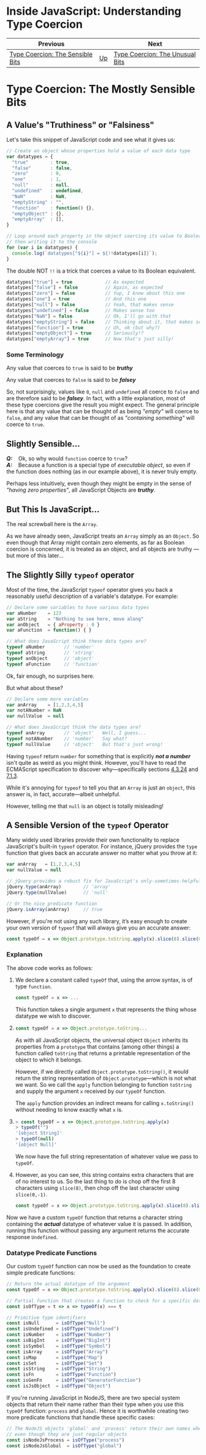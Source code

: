 # Inside JavaScript: Understanding Type Coercion

| Previous | | Next |
|---|---|---|
| [Type Coercion: The Sensible Bits](../2/) | [Up](/chriswhealy/understanding-javascript-type-coercion) | [Type Coercion: The Unusual Bits](../4/)


# Type Coercion: The Mostly Sensible Bits

## A Value's "Truthiness" or "Falsiness"

Let's take this snippet of JavaScript code and see what it gives us:

```javascript
// Create an object whose properties hold a value of each data type
var datatypes = {
  "true"        : true,
  "false"       : false,
  "zero"        : 0,
  "one"         : 1,
  "null"        : null,
  "undefined"   : undefined,
  "NaN"         : NaN,
  "emptyString" : "",
  "function"    : function() {},
  "emptyObject" : {},
  "emptyArray"  : [],
}

// Loop around each property in the object coercing its value to Boolean,
// then writing it to the console
for (var i in datatypes) {
  console.log(`datatypes["${i}"] = ${!!datatypes[i]}`);
}
```

The double NOT `!!` is a trick that coerces a value to its Boolean equivalent.

```javascript
datatypes["true"] = true            // As expected
datatypes["false"] = false          // Again, as expected
datatypes["zero"] = false           // Yup, I know about this one
datatypes["one"] = true             // And this one
datatypes["null"] = false           // Yeah, that makes sense
datatypes["undefined"] = false      // Makes sense too
datatypes["NaN"] = false            // Ok, I'll go with that
datatypes["emptyString"] = false    // Thinking about it, that makes sense too
datatypes["function"] = true        // Uh, ok (but why?)
datatypes["emptyObject"] = true     // Seriously!?
datatypes["emptyArray"] = true      // Now that's just silly!
```
### Some Terminology

Any value that coerces to `true` is said to be ***truthy***

Any value that coerces to `false` is said to be ***falsey***

So, not surprisingly, values like `0`, `null` and `undefined` all coerce to `false` and are therefore said to be ***falsey***.  In fact, with a little explanation, most of these type coercions give the result you might expect.  The general principle here is that any value that can be thought of as being *"empty"* will coerce to `false`, and any value that can be thought of as *"containing something"* will coerce to `true`.

## Slightly Sensible&hellip;

***Q:***&nbsp;&nbsp;&nbsp; Ok, so why would `function` coerce to `true`?<br>
***A:***&nbsp;&nbsp;&nbsp; Because a function is a special type of *executable object*, so even if the function does nothing (as in our example above), it is never truly empty.

Perhaps less intuitively, even though they might be empty in the sense of *"having zero properties"*, all JavaScript Objects are ***truthy***.

## But This Is JavaScript...

The real screwball here is the `Array`.

As we have already seen, JavaScript treats an `Array` simply as an `Object`.
So even though that Array might contain zero elements, as far as Boolean coercion is concerned, it is treated as an object, and all objects are truthy &mdash; but more of this later...

## The Slightly Silly `typeof` operator

Most of the time, the JavaScript `typeof` operator gives you back a reasonably useful description of a variable's datatype.
For example:

```javascript
// Declare some variables to have various data types
var aNumber    = 123
var aString    = "Nothing to see here, move along"
var anObject   = { aProperty : 0 }
var aFunction  = function() { }

// What does JavaScript think these data types are?
typeof aNumber       // 'number'
typeof aString       // 'string'
typeof anObject      // 'object'
typeof aFunction     // 'function'
```

Ok, fair enough, no surprises here.

But what about these?

```javascript
// Declare some more variables
var anArray    = [1,2,3,4,5]
var notANumber = NaN
var nullValue  = null

// What does JavaScript think the data types are?
typeof anArray       // 'object'   Well, I guess...
typeof notANumber    // 'number'   Say what?
typeof nullValue     // 'object'   But that's just wrong!
```

Having `typeof` return `number` for something that is explicitly ***not a number*** isn't quite as weird as you might think.
However, you'll have to read the ECMAScript specification to discover why&mdash;specifically sections [4.3.24](https://www.ecma-international.org/ecma-262/6.0/#sec-terms-and-definitions-nan) and [7.1.3](https://www.ecma-international.org/ecma-262/6.0/#sec-tonumber).

While it's annoying for `typeof` to tell you that an `Array` is just an `object`, this answer is, in fact, accurate&mdash;albeit unhelpful.

However, telling me that `null` is an object is totally misleading!

## A Sensible Version of the `typeof` Operator

Many widely used libraries provide their own functionality to replace JavaScript's built-in `typeof` operator.
For instance, jQuery provides the `type` function that gives back an accurate answer no matter what you throw at it:

```javascript
var anArray   = [1,2,3,4,5]
var nullValue = null

// jQuery provides a robust fix for JavaScript's only-sometimes-helpful typeof operator
jQuery.type(anArray)        // 'array'
jQuery.type(nullValue)      // 'null'

// Or the nice predicate function
jQuery.isArray(anArray)     // true
```

However, if you're not using any such library, it’s easy enough to create your own version of `typeof` that will always give you an accurate answer:

```javascript
const typeOf = x => Object.prototype.toString.apply(x).slice(8).slice(0, -1)
```

### Explanation

The above code works as follows:

1. We declare a constant called `typeOf` that, using the arrow syntax, is of type `function`.

   ```javascript
   const typeOf = x => ...
   ```
   This function takes a single argument `x` that represents the thing whose datatype we wish to discover.

1. ```javascript
   const typeOf = x => Object.prototype.toString...
   ```

   As with all JavaScript objects, the universal object `Object` inherits its properties from a `prototype` that contains (among other things) a function called `toString` that returns a printable representation of the object to which it belongs.

   However, if we directly called `Object.prototype.toString()`, it would return the string representation of `Object.prototype`&mdash;which is not what we want.
   So we call the `apply` function belonging to function `toString` and supply the argument `x` received by our `typeOf` function.

   The `apply` function provides an indirect means for calling `x.toString()` without needing to know exactly what `x` is.

1. ```javascript
   > const typeOf = x => Object.prototype.toString.apply(x)
   > typeOf("")
   '[object String]'
   > typeOf(null)
   '[object Null]'
   ```

   We now have the full string representation of whatever value we pass to `typeOf`.

1. However, as you can see, this string contains extra characters that are of no interest to us.
   So the last thing to do is chop off the first 8 characters using `slice(8)`, then chop off the last character using `slice(0,-1)`.

   ```javascript
   const typeOf = x => Object.prototype.toString.apply(x).slice(8).slice(0, -1)
   ```


Now we have a custom `typeOf` function that returns a character string containing the ***actual*** datatype of whatever value it is passed.
In addition, running this function without passing any argument returns the accurate response `Undefined`.

### Datatype Predicate Functions

Our custom `typeOf` function can now be used as the foundation to create simple predicate functions:

```javascript
// Return the actual datatype of the argument
const typeOf = x => Object.prototype.toString.apply(x).slice(8).slice(0, -1)

// Partial function that creates a function to check for a specific data type
const isOfType = t => x => typeOf(x) === t

// Primitive type identifiers
const isNull      = isOfType("Null")
const isUndefined = isOfType("Undefined")
const isNumber    = isOfType("Number")
const isBigInt    = isOfType("BigInt")
const isSymbol    = isOfType("Symbol")
const isArray     = isOfType("Array")
const isMap       = isOfType("Map")
const isSet       = isOfType("Set")
const isString    = isOfType("String")
const isFn        = isOfType("Function")
const isGenFn     = isOfType("GeneratorFunction")
const isJsObject  = isOfType("Object")
```

If you're running JavaScript in NodeJS, there are two special system objects that return their name rather than their type when you use this `typeOf` function: `process` and `global`.
Hence it is worthwhile creating two more predicate functions that handle these specific cases:

```javascript
// The NodeJS objects 'global' and 'process' return their own names when asked their type
// even though they are just regular objects
const isNodeJsProcess = isOfType("process")
const isNodeJsGlobal  = isOfType("global")
```
